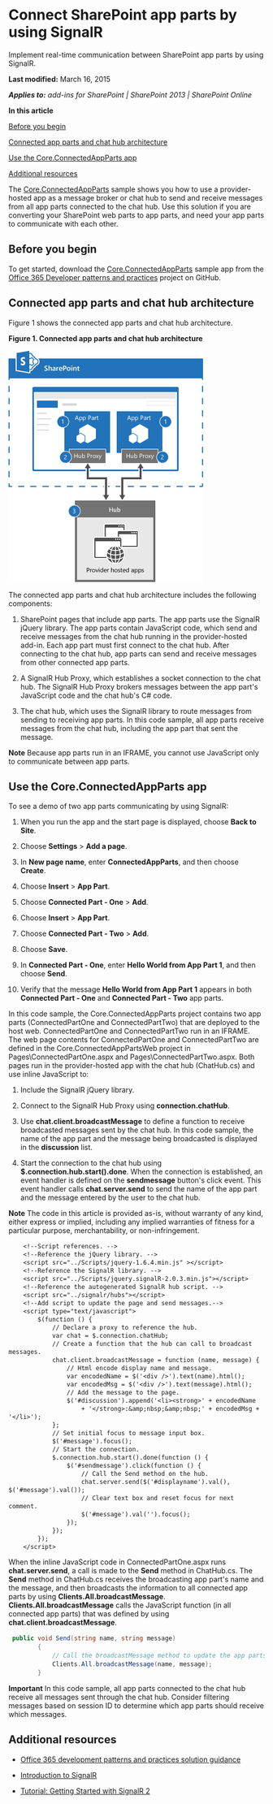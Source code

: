  
# Connect SharePoint app parts by using SignalR
Implement real-time communication between SharePoint app parts by using SignalR.

 **Last modified:** March 16, 2015

 _**Applies to:** add-ins for SharePoint | SharePoint 2013 | SharePoint Online_

 **In this article**

 [Before you begin](#sectionSection0)

 [Connected app parts and chat hub architecture](#sectionSection1)

 [Use the Core.ConnectedAppParts app](#sectionSection2)

 [Additional resources](#bk_addresources)


The  [Core.ConnectedAppParts](https://github.com/OfficeDev/PnP/tree/master/Samples/Core.ConnectedAppParts) sample shows you how to use a provider-hosted app as a message broker or chat hub to send and receive messages from all app parts connected to the chat hub. Use this solution if you are converting your SharePoint web parts to app parts, and need your app parts to communicate with each other.

## Before you begin
<a name="sectionSection0"> </a>

To get started, download the  [Core.ConnectedAppParts](https://github.com/OfficeDev/PnP/tree/master/Samples/Core.ConnectedAppParts) sample app from the [Office 365 Developer patterns and practices](https://github.com/OfficeDev/PnP/tree/dev) project on GitHub.


## Connected app parts and chat hub architecture
<a name="sectionSection1"> </a>

Figure 1 shows the connected app parts and chat hub architecture.


**Figure 1. Connected app parts and chat hub architecture**

![Illustration showing the architecture of the Core.ConnectedAppParts code sample](media/f835d4b8-a84e-4484-8fdf-370d9f308b53.png)

The connected app parts and chat hub architecture includes the following components:



1. SharePoint pages that include app parts. The app parts use the SignalR jQuery library. The app parts contain JavaScript code, which send and receive messages from the chat hub running in the provider-hosted add-in. Each app part must first connect to the chat hub. After connecting to the chat hub, app parts can send and receive messages from other connected app parts.
    
2. A SignalR Hub Proxy, which establishes a socket connection to the chat hub. The SignalR Hub Proxy brokers messages between the app part's JavaScript code and the chat hub's C# code.
    
3. The chat hub, which uses the SignalR library to route messages from sending to receiving app parts. In this code sample, all app parts receive messages from the chat hub, including the app part that sent the message.
    

    
**Note**  Because app parts run in an IFRAME, you cannot use JavaScript only to communicate between app parts. 


## Use the Core.ConnectedAppParts app
<a name="sectionSection2"> </a>

To see a demo of two app parts communicating by using SignalR: 


1. When you run the app and the start page is displayed, choose  **Back to Site**.
    
2. Choose  **Settings** > **Add a page**.
    
3. In  **New page name**, enter  **ConnectedAppParts**, and then choose  **Create**.
    
4. Choose  **Insert** > **App Part**.
    
5. Choose  **Connected Part - One** > **Add**.
    
6. Choose  **Insert** > **App Part**.
    
7. Choose  **Connected Part - Two** > **Add**.
    
8. Choose  **Save**.
    
9. In  **Connected Part - One**, enter  **Hello World from App Part 1**, and then choose  **Send**.
    
10. Verify that the message  **Hello World from App Part 1** appears in both **Connected Part - One** and **Connected Part - Two** app parts.
    
In this code sample, the Core.ConnectedAppParts project contains two app parts (ConnectedPartOne and ConnectedPartTwo) that are deployed to the host web. ConnectedPartOne and ConnectedPartTwo run in an IFRAME. The web page contents for ConnectedPartOne and ConnectedPartTwo are defined in the Core.ConnectedAppPartsWeb project in Pages\ConnectedPartOne.aspx and Pages\ConnectedPartTwo.aspx. Both pages run in the provider-hosted app with the chat hub (ChatHub.cs) and use inline JavaScript to:


1. Include the SignalR jQuery library.
    
2. Connect to the SignalR Hub Proxy using  **connection.chatHub**. 
    
3. Use  **chat.client.broadcastMessage** to define a function to receive broadcasted messages sent by the chat hub. In this code sample, the name of the app part and the message being broadcasted is displayed in the **discussion** list.
    
4. Start the connection to the chat hub using  **$.connection.hub.start().done**. When the connection is established, an event handler is defined on the  **sendmessage** button's click event. This event handler calls **chat.server.send** to send the name of the app part and the message entered by the user to the chat hub.
    

**Note**  The code in this article is provided as-is, without warranty of any kind, either express or implied, including any implied warranties of fitness for a particular purpose, merchantability, or non-infringement.




```
    <!--Script references. -->
    <!--Reference the jQuery library. -->
    <script src="../Scripts/jquery-1.6.4.min.js" ></script>
    <!--Reference the SignalR library. -->
    <script src="../Scripts/jquery.signalR-2.0.3.min.js"></script>
    <!--Reference the autogenerated SignalR hub script. -->
    <script src="../signalr/hubs"></script>
    <!--Add script to update the page and send messages.--> 
    <script type="text/javascript">
        $(function () {
            // Declare a proxy to reference the hub. 
            var chat = $.connection.chatHub;
            // Create a function that the hub can call to broadcast messages.
            chat.client.broadcastMessage = function (name, message) {
                // Html encode display name and message. 
                var encodedName = $('<div />').text(name).html();
                var encodedMsg = $('<div />').text(message).html();
                // Add the message to the page. 
                $('#discussion').append('<li><strong>' + encodedName
                    + '</strong>:&amp;nbsp;&amp;nbsp;' + encodedMsg + '</li>');
            };
            // Set initial focus to message input box.  
            $('#message').focus();
            // Start the connection.
            $.connection.hub.start().done(function () {
                $('#sendmessage').click(function () {
                    // Call the Send method on the hub. 
                    chat.server.send($('#displayname').val(), $('#message').val());
                    // Clear text box and reset focus for next comment. 
                    $('#message').val('').focus();
                });
            });
        });
    </script>
```

When the inline JavaScript code in ConnectedPartOne.aspx runs  **chat.server.send**, a call is made to the  **Send** method in ChatHub.cs. The **Send** method in ChatHub.cs receives the broadcasting app part's name and the message, and then broadcasts the information to all connected app parts by using **Clients.All.broadcastMessage**.  **Clients.All.broadcastMessage** calls the JavaScript function (in all connected app parts) that was defined by using **chat.client.broadcastMessage**.




```C#
 public void Send(string name, string message)
        {
            // Call the broadcastMessage method to update the app parts.
            Clients.All.broadcastMessage(name, message);
        }
```


**Important**  In this code sample, all app parts connected to the chat hub receive all messages sent through the chat hub. Consider filtering messages based on session ID to determine which app parts should receive which messages.


## Additional resources
<a name="bk_addresources"> </a>


-  [Office 365 development patterns and practices solution guidance](Office-365-development-patterns-and-practices-solution-guidance.md)
    
-  [Introduction to SignalR](http://www.asp.net/signalr/overview/getting-started/introduction-to-signalr)
    
-  [Tutorial: Getting Started with SignalR 2](http://www.asp.net/signalr/overview/getting-started/tutorial-getting-started-with-signalr)
    
